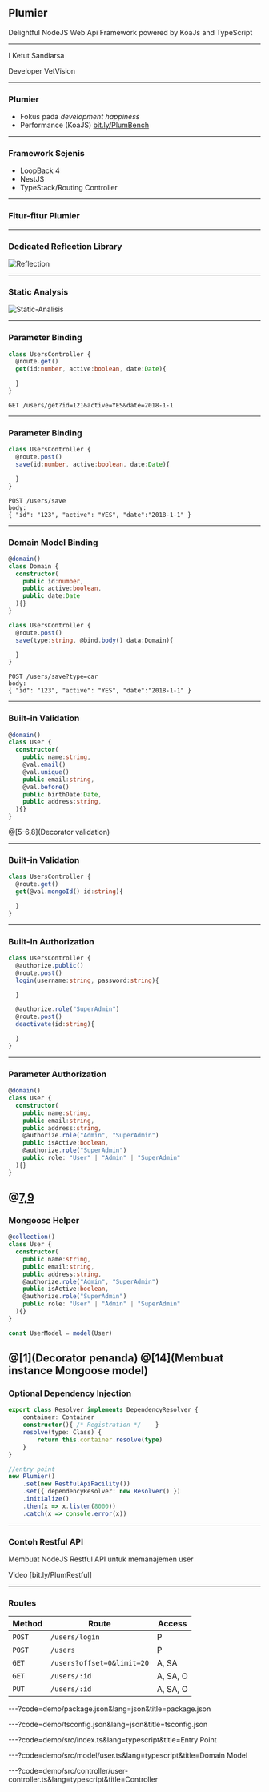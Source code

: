 ## Plumier
Delightful NodeJS Web Api Framework powered by KoaJs and TypeScript

---

I Ketut Sandiarsa

Developer VetVision

---

### Plumier
* Fokus pada *development happiness*
* Performance (KoaJS) [bit.ly/PlumBench](bit.ly/PlumBench)

---

### Framework Sejenis
* LoopBack 4
* NestJS
* TypeStack/Routing Controller

---

### Fitur-fitur Plumier

---

### Dedicated Reflection Library

![Reflection](assets/images/reflection.png)

---

### Static Analysis

![Static-Analisis](assets/images/static-analysis.png)

---

### Parameter Binding

```typescript
class UsersController {
  @route.get()
  get(id:number, active:boolean, date:Date){

  }
}
```

```
GET /users/get?id=121&active=YES&date=2018-1-1
```

---

### Parameter Binding 

```typescript
class UsersController {
  @route.post()
  save(id:number, active:boolean, date:Date){

  }
}
```

```
POST /users/save
body:
{ "id": "123", "active": "YES", "date":"2018-1-1" }
```

---

### Domain Model Binding

```typescript
@domain()
class Domain {
  constructor(
    public id:number, 
    public active:boolean, 
    public date:Date
  ){}
}

class UsersController {
  @route.post()
  save(type:string, @bind.body() data:Domain){

  }
}
```

```
POST /users/save?type=car
body:
{ "id": "123", "active": "YES", "date":"2018-1-1" }
```
---

### Built-in Validation

```typescript
@domain()
class User {
  constructor(
    public name:string,
    @val.email()
    @val.unique()
    public email:string,
    @val.before()
    public birthDate:Date,
    public address:string,
  ){}
}
```

@[5-6,8](Decorator validation)

---

### Built-in Validation

```typescript
class UsersController {
  @route.get()
  get(@val.mongoId() id:string){

  }
}
```

---

### Built-In Authorization

```typescript
class UsersController {
  @authorize.public()
  @route.post()
  login(username:string, password:string){

  }

  @authorize.role("SuperAdmin")
  @route.post()
  deactivate(id:string){

  }
}
```
---

### Parameter Authorization

```typescript
@domain()
class User {
  constructor(
    public name:string,
    public email:string,
    public address:string,
    @authorize.role("Admin", "SuperAdmin")
    public isActive:boolean,
    @authorize.role("SuperAdmin")
    public role: "User" | "Admin" | "SuperAdmin"
  ){}
}
```
@[7,9](Authorization)
---

### Mongoose Helper 

```typescript
@collection()
class User {
  constructor(
    public name:string,
    public email:string,
    public address:string,
    @authorize.role("Admin", "SuperAdmin")
    public isActive:boolean,
    @authorize.role("SuperAdmin")
    public role: "User" | "Admin" | "SuperAdmin"
  ){}
}

const UserModel = model(User)
```

@[1](Decorator penanda)
@[14](Membuat instance Mongoose model)
---

### Optional Dependency Injection

```typescript
export class Resolver implements DependencyResolver {
    container: Container
    constructor(){ /* Registration */    }
    resolve(type: Class) {
        return this.container.resolve(type)
    }
}

```
```typescript
//entry point
new Plumier()
    .set(new RestfulApiFacility())
    .set({ dependencyResolver: new Resolver() })
    .initialize()
    .then(x => x.listen(8000))
    .catch(x => console.error(x))
```
---

### Contoh Restful API 

Membuat NodeJS Restful API untuk memanajemen user

Video [bit.ly/PlumRestful]

---

### Routes

| Method | Route                      | Access   |
| ------ | -------------------------- | -------- |
| `POST` | `/users/login`             | P        |
| `POST` | `/users`                   | P        |
| `GET`  | `/users?offset=0&limit=20` | A, SA    |
| `GET`  | `/users/:id`               | A, SA, O |
| `PUT`  | `/users/:id`               | A, SA, O |

---?code=demo/package.json&lang=json&title=package.json

---?code=demo/tsconfig.json&lang=json&title=tsconfig.json

---?code=demo/src/index.ts&lang=typescript&title=Entry Point

---?code=demo/src/model/user.ts&lang=typescript&title=Domain Model

---?code=demo/src/controller/user-controller.ts&lang=typescript&title=Controller